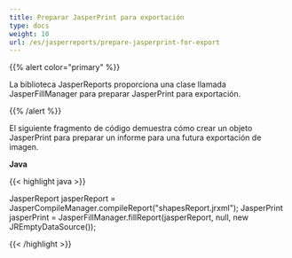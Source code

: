 ```yaml
---
title: Preparar JasperPrint para exportación
type: docs
weight: 10
url: /es/jasperreports/prepare-jasperprint-for-export
---
```


{{% alert color="primary" %}}

La biblioteca JasperReports proporciona una clase llamada JasperFillManager para preparar JasperPrint para exportación.

{{% /alert %}}

El siguiente fragmento de código demuestra cómo crear un objeto JasperPrint para preparar un informe para una futura exportación de imagen.

**Java**

{{< highlight java >}}

JasperReport jasperReport = JasperCompileManager.compileReport("shapesReport.jrxml");
JasperPrint jasperPrint = JasperFillManager.fillReport(jasperReport, null, new JREmptyDataSource());

{{< /highlight >}}
